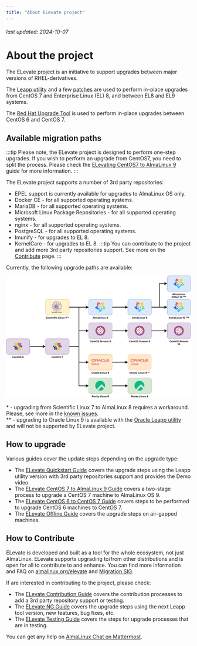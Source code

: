 ```yaml
---
title: "About ELevate project"
---
```


###### last updated: 2024-10-07

# About the project

The ELevate project is an initiative to support upgrades between major versions of RHEL-derivatives. 

The [Leapp utility](https://leapp.readthedocs.io) and a few [patches](https://github.com/AlmaLinux/leapp-repository/commits/almalinux) are used to perform in-place upgrades from CentOS 7 and Enterprise Linux (EL) 8, and between EL8 and EL9 systems.

The [Red Hat Upgrade Tool](https://github.com/upgrades-migrations/redhat-upgrade-tool.git) is used to perform in-place upgrades between CentOS 6 and CentOS 7.

## Available migration paths 

:::tip 
Please note, the ELevate project is designed to perform one-step upgrades. If you wish to perform an upgrade from CentOS7, you need to split the process. Please check the [ELevating CentOS7 to AlmaLinux 9](/elevate/ELevating-CentOS7-to-AlmaLinux-9.md) guide for more information.
:::

The ELevate project supports a number of 3rd party repositories:
* EPEL support is currently available for upgrades to AlmaLinux OS only.
* Docker CE - for all supported operating systems.
* MariaDB - for all supported operating systems.
* Microsoft Linux Package Repositories - for all supported operating systems.
* nginx - for all supported operating systems.
* PostgreSQL - for all supported operating systems.
* Imunify - for upgrades to EL 8.
* KernelCare - for upgrades to EL 8.
:::tip
You can contribute to the project and add more 3rd party repositories support. See more on the [Contribute](/elevate/Contribution-guide) page.
:::

Currently, the following upgrade paths are available:

![image](/images/ELevateNG.svg)

\* - upgrading from Scientific Linux 7 to AlmaLinux 8 requires a workaround. Please, see more in the [known issues](/elevate/ELevate-frequent-issues). <br>
\** - upgrading to Oracle Linux 9 is available with the [Oracle Leapp utility](https://blogs.oracle.com/linux/post/upgrade-oracle-linux-8-to-oracle-linux-9-using-leapp) and will not be supported by ELevate project.

## How to upgrade

Various guides cover the update steps depending on the upgrade type:
* The [ELevate Quickstart Guide](/elevate/ELevate-quickstart-guide) covers the upgrade steps using the Leapp utility version with 3rd party repositories support and provides the Demo video.
* The [ELevate CentOS 7 to AlmaLinux 9 Guide](/elevate/ELevating-CentOS7-to-AlmaLinux-9) covers a two-stage process to upgrade a CentOS 7 machine to AlmaLinux OS 9.
* The [ELevate CentOS 6 to CentOS 7 Guide](/elevate/ELevating-CentOS6-to-CentOS7) covers steps to be performed to upgrade CentOS 6 machines to CentOS 7.
* The [ELevate Offline Guide](/elevate/ELevate-offline-guide) covers the upgrade steps on air-gapped machines.

## How to Contribute 

ELevate is developed and built as a tool for the whole ecosystem, not just AlmaLinux. ELevate supports upgrading to/from other distributions and is open for all to contribute to and enhance. You can find more information and FAQ on [almalinux.org/elevate](https://almalinux.org/elevate) and [Migration SIG](/sigs/Migration).

If are interested in contributing to the project, please check: 
* The [ELevate Contribution Guide](/elevate/Contribution-guide) covers the contribution processes to add a 3rd party repository support or testing.
* The [ELevate NG Guide](/elevate/ELevate-NG-testing-guide) covers the upgrade steps using the next Leapp tool version, new features, bug fixes, etc.
* The [ELevate Testing Guide](/elevate/ELevate-testing-guide) covers the steps for upgrade processes that are in testing.

You can get any help on [AlmaLinux Chat on Mattermost](https://chat.almalinux.org). 
